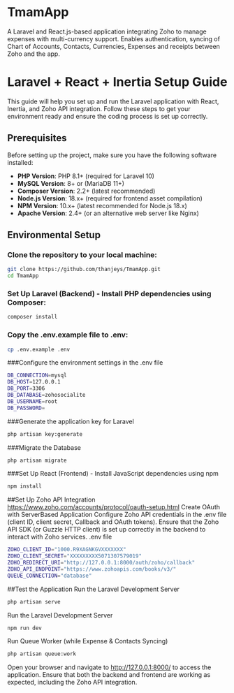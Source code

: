 # TmamApp
 A Laravel and React.js-based application integrating Zoho to manage expenses with multi-currency support. Enables authentication, syncing of Chart of Accounts, Contacts, Currencies, Expenses and receipts between Zoho and the app.

 # Laravel + React + Inertia Setup Guide
 This guide will help you set up and run the Laravel application with React, Inertia, and Zoho API integration. Follow these steps to get your environment ready and ensure the coding process is set up correctly.

## Prerequisites

Before setting up the project, make sure you have the following software installed:

- **PHP Version**: PHP 8.1+ (required for Laravel 10)
- **MySQL Version**: 8+ or (MariaDB 11+)
- **Composer Version**: 2.2+ (latest recommended)
- **Node.js Version**: 18.x+ (required for frontend asset compilation)
- **NPM Version**: 10.x+ (latest recommended for Node.js 18.x)
- **Apache Version**: 2.4+ (or an alternative web server like Nginx)

## Environmental Setup
### Clone the repository to your local machine:
```bash
git clone https://github.com/thanjeys/TmamApp.git
cd TmamApp
```
### Set Up Laravel (Backend) - Install PHP dependencies using Composer:
```bash
composer install
```
### Copy the .env.example file to .env:
```bash
cp .env.example .env
```
###Configure the environment settings in the .env file
```bash
DB_CONNECTION=mysql
DB_HOST=127.0.0.1
DB_PORT=3306
DB_DATABASE=zohosocialite
DB_USERNAME=root
DB_PASSWORD=
```
###Generate the application key for Laravel
```bash
php artisan key:generate
```
###Migrate the Database
```bash
php artisan migrate
```
###Set Up React (Frontend) - Install JavaScript dependencies using npm
```bash
npm install
```
##Set Up Zoho API Integration
https://www.zoho.com/accounts/protocol/oauth-setup.html
Create OAuth with ServerBased Application
Configure Zoho API credentials in the .env file (client ID, client secret, Callback and OAuth tokens).
Ensure that the Zoho API SDK (or Guzzle HTTP client) is set up correctly in the backend to interact with Zoho services.
.env file
```bash
ZOHO_CLIENT_ID="1000.R9XAGNKGVXXXXXXX"
ZOHO_CLIENT_SECRET="XXXXXXXXX5071307579019"
ZOHO_REDIRECT_URI="http://127.0.0.1:8000/auth/zoho/callback"
ZOHO_API_ENDPOINT="https://www.zohoapis.com/books/v3/"
QUEUE_CONNECTION="database"
```
##Test the Application
Run the Laravel Development Server
```bash
php artisan serve
```
Run the Laravel Development Server
```bash
npm run dev
```
Run Queue Worker (while Expense & Contacts Syncing)
```bash
php artisan queue:work
```

Open your browser and navigate to http://127.0.0.1:8000/ to access the application.
Ensure that both the backend and frontend are working as expected, including the Zoho API integration.
 
